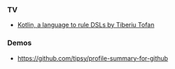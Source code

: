 ### TV

- [Kotlin, a language to rule DSLs by Tiberiu Tofan](https://github.com/tibtof/kotlin-to-rule-dsls)

### Demos

- https://github.com/tipsy/profile-summary-for-github
